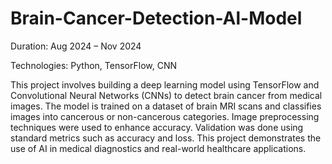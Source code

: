 # Brain-Cancer-Detection-Al-Model
Duration: Aug 2024 – Nov 2024

Technologies: Python, TensorFlow, CNN

 This project involves building a deep learning model using TensorFlow and Convolutional Neural Networks (CNNs) to detect brain cancer from medical images. The model is trained on a dataset of brain MRI scans and classifies images into cancerous or non-cancerous categories. Image preprocessing techniques were used to enhance accuracy. Validation was done using standard metrics such as accuracy and loss. This project demonstrates the use of AI in medical diagnostics and real-world healthcare applications.


